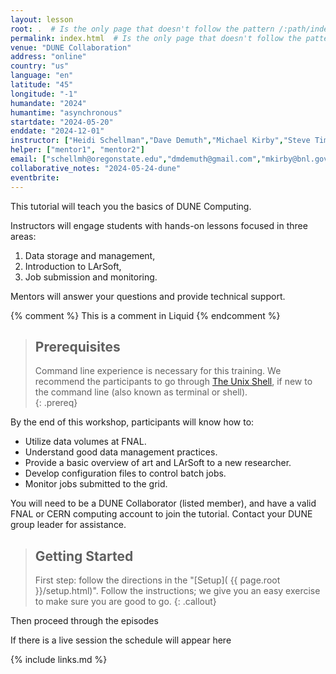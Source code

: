 ```yaml
---
layout: lesson
root: .  # Is the only page that doesn't follow the pattern /:path/index.html
permalink: index.html  # Is the only page that doesn't follow the pattern /:path/index.html
venue: "DUNE Collaboration"
address: "online"
country: "us"
language: "en"
latitude: "45"
longitude: "-1"
humandate: "2024"
humantime: "asynchronous"
startdate: "2024-05-20"
enddate: "2024-12-01"
instructor: ["Heidi Schellman","Dave Demuth","Michael Kirby","Steve Timm","Tom Junk","Ken Herner"]
helper: ["mentor1", "mentor2"]
email: ["schellmh@oregonstate.edu","dmdemuth@gmail.com","mkirby@bnl.gov","timm@fnal.gov","junk@fnal.gov","herner@fnal.gov"]
collaborative_notes: "2024-05-24-dune"
eventbrite:
---
```


This tutorial will teach you the basics of DUNE Computing. 

Instructors will engage students with hands-on lessons focused in three areas:

1. Data storage and management,
2. Introduction to LArSoft,
3. Job submission and monitoring.

Mentors will answer your questions and provide technical support.

<!-- this is an html comment -->

{% comment %} This is a comment in Liquid {% endcomment %}

> ## Prerequisites
>
> Command line experience is necessary for this training. We recommend the
> participants to go through
> [The Unix Shell](https://swcarpentry.github.io/shell-novice/), if new to the
> command line (also known as terminal or shell).  
{: .prereq}

By the end of this workshop, participants will know how to:

* Utilize data volumes at FNAL.
* Understand good data management practices.
* Provide a basic overview of art and LArSoft to a new researcher.
* Develop configuration files to control batch jobs.
* Monitor jobs submitted to the grid.

You will need to be a DUNE Collaborator (listed member), and have a valid FNAL or CERN computing account to join the tutorial. Contact your  DUNE group leader for assistance.

> ## Getting Started
>
> First step: follow the directions in the "[Setup](
> {{ page.root }}/setup.html)". Follow the instructions; we give you an easy exercise 
> to make sure you are good to go.
{: .callout}

Then proceed through the episodes

If there is a live session the schedule will appear here

<!--<h2 id="schedule">Schedule by Day</h2>

The official schedule for this event is listed on the [Indico site (59762)](https://indico.fnal.gov/event/59762/timetable/#20230524).

{% include sc/schedule.html %}
--->


<!--<center><img  alt="" src="fig/Schedule_computing_training_202105.png"/></center>-->

<!-- An [asynchronous session]({{site.baseurl}}/asynchronous/) is designed as later day acivities for the first two days of the workshop.-->

{% include links.md %}
